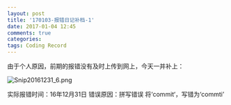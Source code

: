 ```yaml
---
layout: post
title: '170103-报错日记补档-1'
date: 2017-01-04 12:45
comments: true
categories:  
tags: Coding Record
---
```

由于个人原因，前期的报错没有及时上传到网上，今天一并补上：

![Snip20161231_6.png](http://user-image.logdown.io/user/23604/blog/22592/post/1272566/ngQ4GhZRgaGOZx9tOTFA_Snip20161231_6.png)

实际报错时间：16年12月31日
错误原因：拼写错误
将‘commit‘，写错为‘commti’
